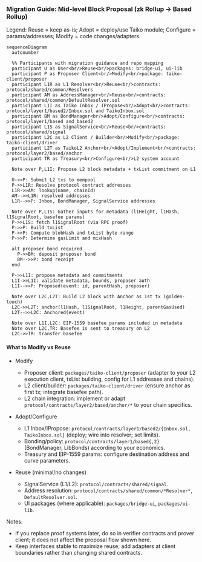 ### Migration Guide: Mid-level Block Proposal (zk Rollup → Based Rollup)

Legend: Reuse = keep as-is; Adopt = deploy/use Taiko module; Configure = params/addresses; Modify = code changes/adapters.

```mermaid
sequenceDiagram
  autonumber

  %% Participants with migration guidance and repo mapping
  participant U as User<br/>Reuse<br/>packages: bridge-ui, ui-lib
  participant P as Proposer Client<br/>Modify<br/>package: taiko-client/proposer
  participant L1R as L1 Resolver<br/>Reuse<br/>contracts: protocol/shared/common/Resolvers
  participant AM as AddressManager<br/>Reuse<br/>contracts: protocol/shared/common/DefaultResolver.sol
  participant L1I as Taiko Inbox / IPropose<br/>Adopt<br/>contracts: protocol/layer1/based2/Inbox.sol and TaikoInbox.sol
  participant BM as BondManager<br/>Adopt/Configure<br/>contracts: protocol/layer1/based and based2
  participant L1S as SignalService<br/>Reuse<br/>contracts: protocol/shared/signal
  participant L2C as L2 Client / Builder<br/>Modify<br/>package: taiko-client/driver
  participant L2T as TaikoL2 Anchor<br/>Adopt/Implement<br/>contracts: protocol/layer2/based/anchor
  participant TR as Treasury<br/>Configure<br/>L2 system account

  Note over P,L1I: Propose L2 block metadata + txList commitment on L1

  U->>P: Submit L2 txs to mempool
  P->>L1R: Resolve protocol contract addresses
  L1R->>AM: lookup(name, chainId)
  AM-->>L1R: resolved addresses
  L1R-->>P: Inbox, BondManager, SignalService addresses

  Note over P,L1S: Gather inputs for metadata (l1Height, l1Hash, l1SignalRoot, basefee params)
  P->>L1S: fetch l1SignalRoot (via RPC proof)
  P->>P: Build txList
  P->>P: Compute blobHash and txList byte range
  P->>P: Determine gasLimit and mixHash

  alt proposer bond required
    P->>BM: deposit proposer bond
    BM-->>P: bond receipt
  end

  P->>L1I: propose metadata and commitments
  L1I->>L1I: validate metadata, bounds, proposer auth
  L1I-->>P: Proposed(event: id, parentHash, proposer)

  Note over L2C,L2T: Build L2 block with Anchor as 1st tx (golden-touch)
  L2C->>L2T: anchor(l1Hash, l1SignalRoot, l1Height, parentGasUsed)
  L2T-->>L2C: Anchored(event)

  Note over L1I,L2C: EIP-1559 basefee params included in metadata
  Note over L2C,TR: Basefee is sent to treasury on L2
  L2C->>TR: transfer basefee
```

#### What to Modify vs Reuse
- Modify
  - Proposer client: `packages/taiko-client/proposer` (adapter to your L2 execution client, txList building, config for L1 addresses and chains).
  - L2 client/builder: `packages/taiko-client/driver` (ensure anchor as first tx; integrate basefee path).
  - L2 chain integration: implement or adapt `protocol/contracts/layer2/based/anchor/*` to your chain specifics.

- Adopt/Configure
  - L1 Inbox/IPropose: `protocol/contracts/layer1/based2/{Inbox.sol, TaikoInbox.sol}` (deploy; wire into resolver; set limits).
  - Bonding/policy: `protocol/contracts/layer1/based{,2}` (BondManager, LibBonds) according to your economics.
  - Treasury and EIP-1559 params: configure destination address and curve parameters.

- Reuse (minimal/no changes)
  - SignalService (L1/L2): `protocol/contracts/shared/signal`.
  - Address resolution: `protocol/contracts/shared/common/*Resolver*`, `DefaultResolver.sol`.
  - UI packages (where applicable): `packages/bridge-ui`, `packages/ui-lib`.

Notes:
- If you replace proof systems later, do so in verifier contracts and prover client; it does not affect the proposal flow shown here.
- Keep interfaces stable to maximize reuse; add adapters at client boundaries rather than changing shared contracts.


